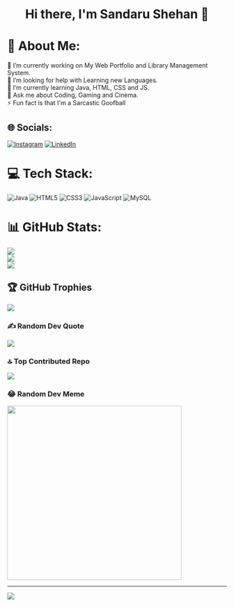<center><h1>Hi there, I'm Sandaru Shehan 👋</h1></center>

# 💫 About Me:
🔭 I’m currently working on My Web Portfolio and Library Management System.<br>🤝 I’m looking for help with Learning new Languages.<br>🌱 I’m currently learning Java, HTML, CSS and JS.<br>💬 Ask me about Coding, Gaming and Cinema.<br>⚡ Fun fact is that I'm a Sarcastic Goofball


## 🌐 Socials:
[![Instagram](https://img.shields.io/badge/Instagram-%23E4405F.svg?logo=Instagram&logoColor=white)](https://instagram.com/mixage_03) [![LinkedIn](https://img.shields.io/badge/LinkedIn-%230077B5.svg?logo=linkedin&logoColor=white)](https://linkedin.com/in/https://www.linkedin.com/in/pasindu-yapa-884a96194/) 

# 💻 Tech Stack:
![Java](https://img.shields.io/badge/java-%23ED8B00.svg?style=for-the-badge&logo=openjdk&logoColor=white) ![HTML5](https://img.shields.io/badge/html5-%23E34F26.svg?style=for-the-badge&logo=html5&logoColor=white) ![CSS3](https://img.shields.io/badge/css3-%231572B6.svg?style=for-the-badge&logo=css3&logoColor=white) ![JavaScript](https://img.shields.io/badge/javascript-%23323330.svg?style=for-the-badge&logo=javascript&logoColor=%23F7DF1E) ![MySQL](https://img.shields.io/badge/mysql-%2300000f.svg?style=for-the-badge&logo=mysql&logoColor=white)
# 📊 GitHub Stats:
![](https://github-readme-stats.vercel.app/api?username=pasinduy&theme=midnight-purple&hide_border=false&include_all_commits=false&count_private=false)<br/>
![](https://github-readme-streak-stats.herokuapp.com/?user=pasinduy&theme=midnight-purple&hide_border=false)<br/>
![](https://github-readme-stats.vercel.app/api/top-langs/?username=pasinduy&theme=midnight-purple&hide_border=false&include_all_commits=false&count_private=false&layout=compact)

## 🏆 GitHub Trophies
![](https://github-profile-trophy.vercel.app/?username=pasinduy&theme=discord&no-frame=false&no-bg=false&margin-w=4)

### ✍️ Random Dev Quote
![](https://quotes-github-readme.vercel.app/api?type=horizontal&theme=gruvbox)

### 🔝 Top Contributed Repo
![](https://github-contributor-stats.vercel.app/api?username=pasinduy&limit=5&theme=apprentice&combine_all_yearly_contributions=true)

### 😂 Random Dev Meme
<img src='https://randommeme-five.vercel.app/' style="height: 400px;"/>

---
[![](https://visitcount.itsvg.in/api?id=pasinduy&icon=5&color=6)](https://visitcount.itsvg.in)

<!-- Proudly created with GPRM ( https://gprm.itsvg.in ) --><!--
**pasinduy/pasinduy** is a ✨ _special_ ✨ repository because its `README.md` (this file) appears on your GitHub profile.
